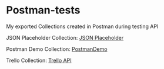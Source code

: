 # Postman-tests

My exported Collections created in Postman during testing API



JSON Placeholder Collection: [JSON Placeholder](https://jsonplaceholder.typicode.com/)

Postman Demo Collection: [PostmanDemo](https://github.com/danielplawgo/PostmanDemo)

Trello Collection: [Trello API](https://developer.atlassian.com/cloud/trello/)

